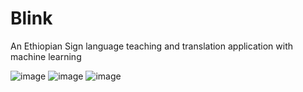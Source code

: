 # Blink

An Ethiopian Sign language teaching and translation application with machine learning

![image](https://github.com/Ge-eez/EthSL-MobileApp/assets/58773098/1b447b5f-21d7-41d3-b35c-de89b086ed82)
![image](https://github.com/Ge-eez/EthSL-MobileApp/assets/58773098/22f28ffa-0ff0-453b-a954-283877bab6dc)
![image](https://github.com/Ge-eez/EthSL-MobileApp/assets/58773098/93b672fd-4bae-48b7-97b0-1776cbc38cf7)
